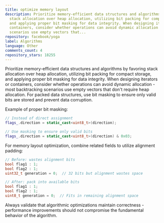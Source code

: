 ```yaml
---
title: optimize memory layout
description: Prioritize memory-efficient data structures and algorithms by favoring
  stack allocation over heap allocation, utilizing bit packing for compact storage,
  and applying proper bit masking for data integrity. When designing iterators or
  containers, consider whether operations can avoid dynamic allocation - most backtracking
  scenarios use empty vectors that...
repository: facebook/yoga
label: Algorithms
language: Other
comments_count: 4
repository_stars: 18255
---
```


Prioritize memory-efficient data structures and algorithms by favoring stack allocation over heap allocation, utilizing bit packing for compact storage, and applying proper bit masking for data integrity. When designing iterators or containers, consider whether operations can avoid dynamic allocation - most backtracking scenarios use empty vectors that don't require heap allocation. For packed data structures, use bit masking to ensure only valid bits are stored and prevent data corruption.

Example of proper bit masking:
```cpp
// Instead of direct assignment
flags_.direction = static_cast<uint8_t>(direction);

// Use masking to ensure only valid bits
flags_.direction = static_cast<uint8_t>(direction) & 0x03;
```

For memory layout optimization, combine related fields to utilize alignment padding:
```cpp
// Before: wastes alignment bits
bool flag1 : 1;
bool flag2 : 1; 
uint32_t generation = 0;  // 32 bits but alignment wastes space

// After: pack into available bits
bool flag1 : 1;
bool flag2 : 1;
uint8_t generation = 0;  // Fits in remaining alignment space
```

Always validate that algorithmic optimizations maintain correctness - performance improvements should not compromise the fundamental behavior of the algorithm.